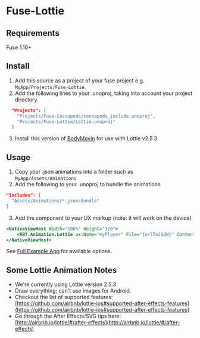 # Fuse-Lottie

## Requirements
Fuse 1.10+

## Install

1. Add this source as a project of your fuse project e.g. `MyApp/Projects/Fuse-Lottie`.
2. Add the following lines to your .unoproj, taking into account your project directory.
```json
  "Projects": [
    "Projects/Fuse-Cocoapods/cocoapods_include.unoproj",
    "Projects/Fuse-Lottie/Lottie.unoproj"
  ]
```
3. Install this version of [BodyMovin](https://github.com/rbtech/fuse-lottie-app/raw/master/bodymovin.zxp) for use with Lottie v2.5.3

## Usage
1. Copy your .json animations into a folder such as `MyApp/Assets/Animations`
2. Add the following to your .unoproj to bundle the animations
```json
"Includes": [
  "Assets/Animations/*.json:Bundle"
]
```
3. Add the component to your UX markup (note: it will work on the device)
```xml
<NativeViewHost Width="100%" Height="320">
	<RBT.Animation.Lottie ux:Name="myPlayer" File="{urlToJSON}" ContentMode="{contentMode}" LoopAnimation="{loopAnimation}" Play="{play}" Pause="{pause}" Stop="{stop}" Progress="{progress}" AutoReverseAnimation="{autoReverseAnimation}" AnimationCompleted="{animationCompleted}" />
</NativeViewHost>
```

See [Full Example App](https://github.com/rbtech/fuse-lottie-app) for available options.


## Some Lottie Animation Notes
* We're currently using Lottie version 2.5.3
* Draw everything; can't use images for Android.
* Checkout the list of supported features: [https://github.com/airbnb/lottie-ios#supported-after-effects-features](https://github.com/airbnb/lottie-ios#supported-after-effects-features)
* Go through the After Effects/SVG tips here: [http://airbnb.io/lottie/#/after-effects](http://airbnb.io/lottie/#/after-effects)
